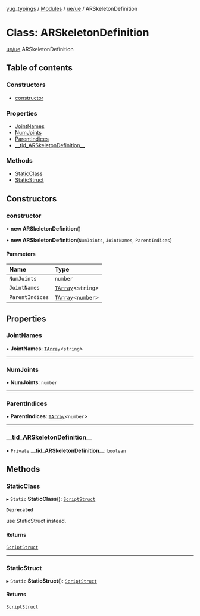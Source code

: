 [yug_typings](../README.md) / [Modules](../modules.md) / [ue/ue](../modules/ue_ue.md) / ARSkeletonDefinition

# Class: ARSkeletonDefinition

[ue/ue](../modules/ue_ue.md).ARSkeletonDefinition

## Table of contents

### Constructors

- [constructor](ue_ue.ARSkeletonDefinition.md#constructor)

### Properties

- [JointNames](ue_ue.ARSkeletonDefinition.md#jointnames)
- [NumJoints](ue_ue.ARSkeletonDefinition.md#numjoints)
- [ParentIndices](ue_ue.ARSkeletonDefinition.md#parentindices)
- [\_\_tid\_ARSkeletonDefinition\_\_](ue_ue.ARSkeletonDefinition.md#__tid_arskeletondefinition__)

### Methods

- [StaticClass](ue_ue.ARSkeletonDefinition.md#staticclass)
- [StaticStruct](ue_ue.ARSkeletonDefinition.md#staticstruct)

## Constructors

### constructor

• **new ARSkeletonDefinition**()

• **new ARSkeletonDefinition**(`NumJoints`, `JointNames`, `ParentIndices`)

#### Parameters

| Name | Type |
| :------ | :------ |
| `NumJoints` | `number` |
| `JointNames` | [`TArray`](../interfaces/ue_puerts.TArray.md)<`string`\> |
| `ParentIndices` | [`TArray`](../interfaces/ue_puerts.TArray.md)<`number`\> |

## Properties

### JointNames

• **JointNames**: [`TArray`](../interfaces/ue_puerts.TArray.md)<`string`\>

___

### NumJoints

• **NumJoints**: `number`

___

### ParentIndices

• **ParentIndices**: [`TArray`](../interfaces/ue_puerts.TArray.md)<`number`\>

___

### \_\_tid\_ARSkeletonDefinition\_\_

• `Private` **\_\_tid\_ARSkeletonDefinition\_\_**: `boolean`

## Methods

### StaticClass

▸ `Static` **StaticClass**(): [`ScriptStruct`](ue_ue.ScriptStruct.md)

**`Deprecated`**

use StaticStruct instead.

#### Returns

[`ScriptStruct`](ue_ue.ScriptStruct.md)

___

### StaticStruct

▸ `Static` **StaticStruct**(): [`ScriptStruct`](ue_ue.ScriptStruct.md)

#### Returns

[`ScriptStruct`](ue_ue.ScriptStruct.md)
